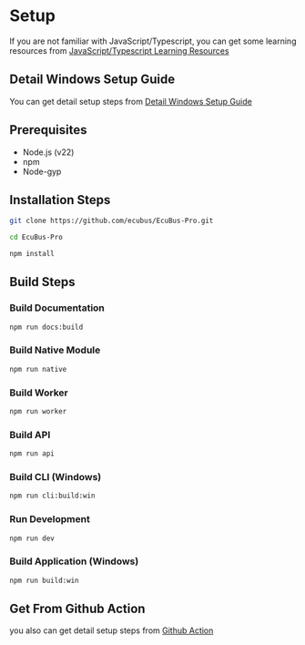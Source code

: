 # Setup


If you are not familiar with JavaScript/Typescript,
you can get some learning resources from [JavaScript/Typescript Learning Resources](./jslearn.md)


## Detail Windows Setup Guide

You can get detail setup steps from [Detail Windows Setup Guide](./detialSetup.md)

## Prerequisites

- Node.js (v22)
- npm
- Node-gyp

## Installation Steps

```bash
git clone https://github.com/ecubus/EcuBus-Pro.git
```

```bash
cd EcuBus-Pro
```

```bash
npm install
```

## Build Steps

### Build Documentation

```bash
npm run docs:build
```

### Build Native Module

```bash
npm run native
```

### Build Worker

```bash
npm run worker
```

### Build API

```bash
npm run api
```

### Build CLI (Windows)

```bash
npm run cli:build:win
```

### Run Development

```bash
npm run dev
```

### Build Application (Windows)

```bash
npm run build:win
```

## Get From Github Action

you also can get detail setup steps from [Github Action](https://github.com/ecubus/EcuBus-Pro/tree/master/.github/workflows)

